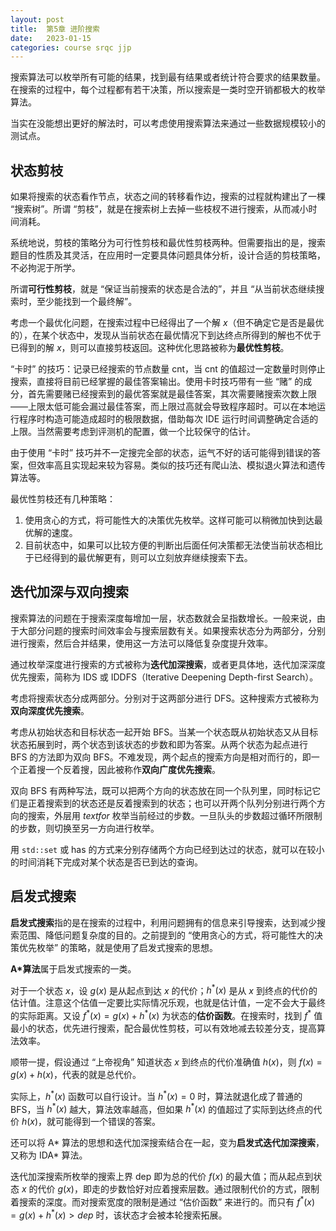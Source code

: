 ```yaml
---
layout: post
title:  第5章 进阶搜索
date:   2023-01-15
categories: course srqc jjp
---
```


搜索算法可以枚举所有可能的结果，找到最有结果或者统计符合要求的结果数量。在搜索的过程中，每个过程都有若干决策，所以搜索是一类时空开销都极大的枚举算法。

当实在没能想出更好的解法时，可以考虑使用搜索算法来通过一些数据规模较小的测试点。

## 状态剪枝

如果将搜索的状态看作节点，状态之间的转移看作边，搜索的过程就构建出了一棵 “搜索树”。所谓 “剪枝”，就是在搜索树上去掉一些枝杈不进行搜索，从而减小时间消耗。

系统地说，剪枝的策略分为可行性剪枝和最优性剪枝两种。但需要指出的是，搜索题目的性质及其灵活，在应用时一定要具体问题具体分析，设计合适的剪枝策略，不必拘泥于所学。

所谓**可行性剪枝**，就是 “保证当前搜索的状态是合法的”，并且 “从当前状态继续搜索时，至少能找到一个最终解”。

考虑一个最优化问题，在搜索过程中已经得出了一个解 $x$（但不确定它是否是最优的），在某个状态中，发现从当前状态在最优情况下到达终点所得到的解也不优于已得到的解 $x$，则可以直接剪枝返回。这种优化思路被称为**最优性剪枝**。

“卡时” 的技巧：记录已经搜索的节点数量 $\text{cnt}$，当 $\text{cnt}$ 的值超过一定数量时则停止搜索，直接将目前已经掌握的最佳答案输出。使用卡时技巧带有一些 “赌” 的成分，首先需要赌已经搜索到的最优答案就是最佳答案，其次需要赌搜索次数上限——上限太低可能会漏过最佳答案，而上限过高就会导致程序超时。可以在本地运行程序时构造可能造成超时的极限数据，借助每次 $\text{IDE}$ 运行时间调整确定合适的上限。当然需要考虑到评测机的配置，做一个比较保守的估计。

由于使用 “卡时” 技巧并不一定搜完全部的状态，运气不好的话可能得到错误的答案，但效率高且实现起来较为容易。类似的技巧还有爬山法、模拟退火算法和遗传算法等。

最优性剪枝还有几种策略：

1. 使用贪心的方式，将可能性大的决策优先枚举。这样可能可以稍微加快到达最优解的速度。
2. 目前状态中，如果可以比较方便的判断出后面任何决策都无法使当前状态相比于已经得到的最优解更有，则可以立刻放弃继续搜索下去。

## 迭代加深与双向搜索

搜索算法的问题在于搜索深度每增加一层，状态数就会呈指数增长。一般来说，由于大部分问题的搜索时间效率会与搜索层数有关。如果搜索状态分为两部分，分别进行搜索，然后合并结果，使用这一方法可以降低复杂度提升效率。

通过枚举深度进行搜索的方式被称为**迭代加深搜索**，或者更具体地，迭代加深深度优先搜索，简称为 $\text{IDS}$ 或 $\text{IDDFS}$（$\text{Iterative Deepening Depth-first Search}$）。

考虑将搜索状态分成两部分。分别对于这两部分进行 $\text{DFS}$。这种搜索方式被称为**双向深度优先搜索**。

考虑从初始状态和目标状态一起开始 $\text{BFS}$。当某一个状态既从初始状态又从目标状态拓展到时，两个状态到该状态的步数和即为答案。从两个状态为起点进行 $\text{BFS}$ 的方法即为双向 $\text{BFS}$。不难发现，两个起点的搜索方向是相对而行的，即一个正着搜一个反着搜，因此被称作**双向广度优先搜索**。

双向 $\text{BFS}$ 有两种写法，既可以把两个方向的状态放在同一个队列里，同时标记它们是正着搜索到的状态还是反着搜索到的状态；也可以开两个队列分别进行两个方向的搜索，外层用 $text{for}$ 枚举当前经过的步数。一旦队头的步数超过循环所限制的步数，则切换至另一方向进行枚举。

用 `std::set` 或 $\text{has}$ 的方式来分别存储两个方向已经到达过的状态，就可以在较小的时间消耗下完成对某个状态是否已到达的查询。

## 启发式搜索

**启发式搜索**指的是在搜索的过程中，利用问题拥有的信息来引导搜索，达到减少搜索范围、降低问题复杂度的目的。之前提到的 “使用贪心的方式，将可能性大的决策优先枚举” 的策略，就是使用了启发式搜索的思想。

**$\text{A}*$算法**属于启发式搜索的一类。

对于一个状态 $x$，设 $g(x)$ 是从起点到达 $x$ 的代价；$h^\text{*}(x)$ 是从 $x$ 到终点的代价的估计值。注意这个估值一定要比实际情况乐观，也就是估计值，一定不会大于最终的实际距离。又设 $f^\text{*}(x) = g(x) + h^\text{*}(x)$ 为状态的**估价函数**。在搜索时，找到 $f^\text{*}$ 值最小的状态，优先进行搜索，配合最优性剪枝，可以有效地减去较差分支，提高算法效率。

顺带一提，假设通过 “上帝视角” 知道状态 $x$ 到终点的代价准确值 $h(x)$，则 $f(x) = g(x) + h(x)$，代表的就是总代价。

实际上，$h^\text{*}(x)$ 函数可以自行设计。当 $h^\text{*}(x) = 0$ 时，算法就退化成了普通的 $\text{BFS}$，当 $h^\text{*}(x)$ 越大，算法效率越高，但如果 $h^\text{*}(x)$ 的值超过了实际到达终点的代价 $h(x)$，就可能得到一个错误的答案。

还可以将 $\text{A} *$ 算法的思想和迭代加深搜索结合在一起，变为**启发式迭代加深搜索**，又称为 $\text{IDA} *$ 算法。

迭代加深搜索所枚举的搜索上界 $\text{dep}$ 即为总的代价 $f(x)$ 的最大值；而从起点到状态 $x$ 的代价 $g(x)$，即走的步数恰好对应着搜索层数。通过限制代价的方式，限制着搜索的深度。而对搜索宽度的限制是通过 “估价函数” 来进行的。而只有 $f^\text{*}(x) = g(x) + h^\text{*}(x) \gt dep$ 时，该状态才会被本轮搜索拓展。